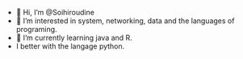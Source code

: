 - 👋 Hi, I’m @Soihiroudine
- 👀 I’m interested in system, networking, data and the languages of programing.
- 🌱 I’m currently learning java and R.
- I better with the langage python.
<!---
Cazers/Cazers is a ✨ special ✨ repository because its `README.md` (this file) appears on your GitHub profile.
You can click the Preview link to take a look at your changes.
--->
